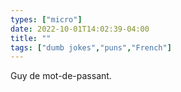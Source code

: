 ```yaml
---
types: ["micro"]
date: 2022-10-01T14:02:39-04:00
title: ""
tags: ["dumb jokes","puns","French"]
---
```

Guy de mot-de-passant.
